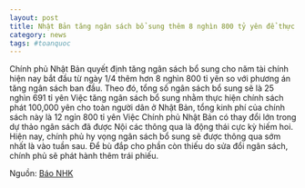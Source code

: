 ```yaml
---
layout: post
title: Nhật Bản tăng ngân sách bổ sung thêm 8 nghìn 800 tỷ yên để thực hiện chính sách phát trợ cấp 100,000 yên
category: news
tags: #toanquoc
---
```

Chính phủ Nhật Bản quyết định tăng ngân sách bổ sung cho năm tài chính hiện nay bắt đầu từ ngày 1/4 thêm hơn 8 nghìn 800 tỉ yên so với phương án tăng ngân sách ban đầu. Theo đó, tổng số ngân sách bổ sung sẽ là 25 nghìn 691 tỉ   yên
Việc tăng ngân sách bổ sung nhằm thực hiện chính sách phát 100,000 yên cho toàn người dân ở Nhật Bản, tổng kinh phí của chính sách này là 12 ngỉn 800 tỉ yên
Việc Chính phủ Nhật Bản có thay đổi lớn trong dự thảo ngân sách đã được Nội các thông qua là động thái cực kỳ hiếm hoi. Hiện nay, chính phủ hy vọng ngân sách bổ sung sẽ được thông qua sớm nhất là vào tuần sau.
Để bù đắp cho phần còn thiếu do sửa đổi ngân sách, chính phủ sẽ phát hành thêm trái phiếu.

Nguồn: [Báo NHK](https://www3.nhk.or.jp/news/html/20200420/k10012396101000.html)